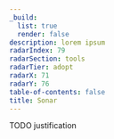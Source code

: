 ```yaml
---
_build:
  list: true
  render: false
description: lorem ipsum
radarIndex: 79
radarSection: tools
radarTier: adopt
radarX: 71
radarY: 76
table-of-contents: false
title: Sonar
---
```


TODO justification
